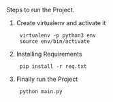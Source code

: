 Steps to run the Project.

1) Create virtualenv and activate it

        virtualenv -p python3 env
        source env/bin/activate

2) Installing Requirements

        pip install -r req.txt
        

3) Finally run the Project

        python main.py

